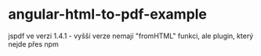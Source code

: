 # angular-html-to-pdf-example

jspdf ve verzi 1.4.1 - vyšší verze nemají "fromHTML" funkci, ale plugin, který nejde přes npm
